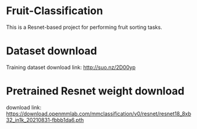# Fruit-Classification
This is a Resnet-based project for performing fruit sorting tasks.
# Dataset download
Training dataset download link: http://suo.nz/2D00yp
# Pretrained Resnet weight download
download link: https://download.openmmlab.com/mmclassification/v0/resnet/resnet18_8xb32_in1k_20210831-fbbb1da6.pth
